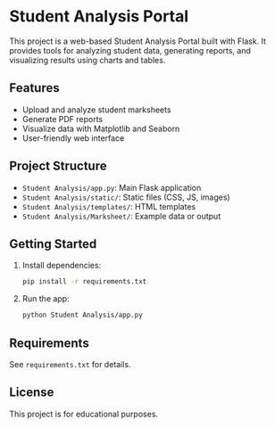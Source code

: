# Student Analysis Portal

This project is a web-based Student Analysis Portal built with Flask. It provides tools for analyzing student data, generating reports, and visualizing results using charts and tables.

## Features
- Upload and analyze student marksheets
- Generate PDF reports
- Visualize data with Matplotlib and Seaborn
- User-friendly web interface

## Project Structure
- `Student Analysis/app.py`: Main Flask application
- `Student Analysis/static/`: Static files (CSS, JS, images)
- `Student Analysis/templates/`: HTML templates
- `Student Analysis/Marksheet/`: Example data or output

## Getting Started

1. Install dependencies:
   ```bash
   pip install -r requirements.txt
   ```
2. Run the app:
   ```bash
   python Student Analysis/app.py
   ```

## Requirements
See `requirements.txt` for details.

## License
This project is for educational purposes.
